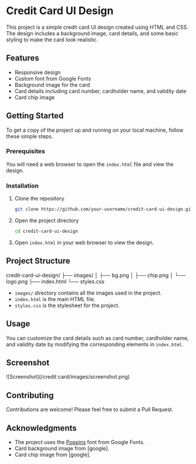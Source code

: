 # Credit Card UI Design

This project is a simple credit card UI design created using HTML and CSS. The design includes a background image, card details, and some basic styling to make the card look realistic.

## Features

- Responsive design
- Custom font from Google Fonts
- Background image for the card
- Card details including card number, cardholder name, and validity date
- Card chip image

## Getting Started

To get a copy of the project up and running on your local machine, follow these simple steps.

### Prerequisites

You will need a web browser to open the `index.html` file and view the design.

### Installation

1. Clone the repository
    ```bash
    git clone https://github.com/your-username/credit-card-ui-design.git
    ```
2. Open the project directory
    ```bash
    cd credit-card-ui-design
    ```
3. Open `index.html` in your web browser to view the design.

## Project Structure

credit-card-ui-design/
├── images/
│ ├── bg.png
│ ├── chip.png
│ └── logo.png
├── index.html
└── styles.css

- `images/` directory contains all the images used in the project.
- `index.html` is the main HTML file.
- `styles.css` is the stylesheet for the project.

## Usage

You can customize the card details such as card number, cardholder name, and validity date by modifying the corresponding elements in `index.html`.

## Screenshot

![Screenshot](/credit card/images/screenshot.png)

## Contributing

Contributions are welcome! Please feel free to submit a Pull Request.

## Acknowledgments

- The project uses the [Poppins](https://fonts.google.com/specimen/Poppins) font from Google Fonts.
- Card background image from [google].
- Card chip image from [google].
